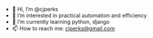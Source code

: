 - 👋 Hi, I’m @cjperks
- 👀 I’m interested in practical automation and efficiency
- 🌱 I’m currently learning python, django
- 📫 How to reach me: cjperks@gmail.com

<!---
cjperks/cjperks is a ✨ special ✨ repository because its `README.md` (this file) appears on your GitHub profile.
You can click the Preview link to take a look at your changes.
--->
